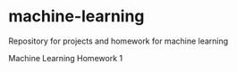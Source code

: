 # machine-learning
Repository for projects and homework for machine learning

Machine Learning Homework 1
